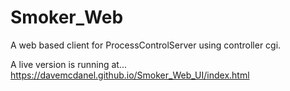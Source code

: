 # Smoker_Web

A web based client for ProcessControlServer using controller cgi.

A live version is running at...
https://davemcdanel.github.io/Smoker_Web_UI/index.html
